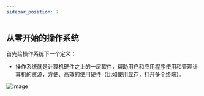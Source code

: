 ```yaml
---
sidebar_position: 7
---
```


## 从零开始的操作系统

首先给操作系统下一个定义：

- 操作系统就是计算机硬件之上的一层软件，帮助用户和应用程序使用和管理计算机的资源，方便、高效的使用硬件（比如使用显存，打开多个终端）。

![image](https://tvax2.sinaimg.cn/large/006T9etDly1h1bijbhbwxj308y0b6aas.jpg)
